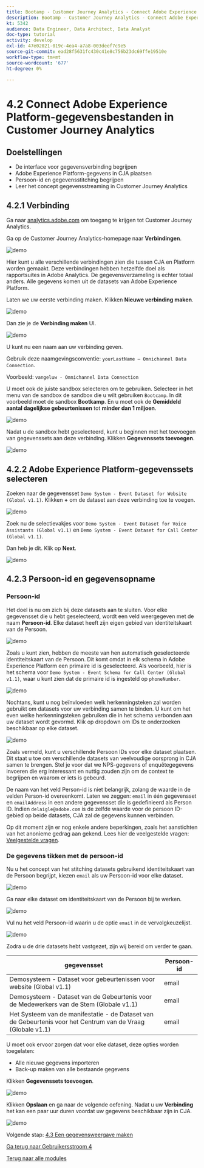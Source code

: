 ```yaml
---
title: Bootamp - Customer Journey Analytics - Connect Adobe Experience Platform-gegevenssets in Customer Journey Analytics
description: Bootamp - Customer Journey Analytics - Connect Adobe Experience Platform-gegevenssets in Customer Journey Analytics
kt: 5342
audience: Data Engineer, Data Architect, Data Analyst
doc-type: tutorial
activity: develop
exl-id: 47e02021-019c-4ea4-a7a8-003deef7c9e5
source-git-commit: ead28f5631fc430c41e8c756b23dc69ffe19510e
workflow-type: tm+mt
source-wordcount: '677'
ht-degree: 0%

---
```


# 4.2 Connect Adobe Experience Platform-gegevensbestanden in Customer Journey Analytics

## Doelstellingen

- De interface voor gegevensverbinding begrijpen
- Adobe Experience Platform-gegevens in CJA plaatsen
- Persoon-id en gegevensstitching begrijpen
- Leer het concept gegevensstreaming in Customer Journey Analytics

## 4.2.1 Verbinding

Ga naar [analytics.adobe.com](https://analytics.adobe.com) om toegang te krijgen tot Customer Journey Analytics.

Ga op de Customer Journey Analytics-homepage naar **Verbindingen**.

![demo](./images/cja2.png)

Hier kunt u alle verschillende verbindingen zien die tussen CJA en Platform worden gemaakt. Deze verbindingen hebben hetzelfde doel als rapportsuites in Adobe Analytics. De gegevensverzameling is echter totaal anders. Alle gegevens komen uit de datasets van Adobe Experience Platform.

Laten we uw eerste verbinding maken. Klikken **Nieuwe verbinding maken**.

![demo](./images/cja4.png)

Dan zie je de **Verbinding maken** UI.

![demo](./images/cja5.png)

U kunt nu een naam aan uw verbinding geven.

Gebruik deze naamgevingsconventie: `yourLastName – Omnichannel Data Connection`.

Voorbeeld: `vangeluw - Omnichannel Data Connection`

U moet ook de juiste sandbox selecteren om te gebruiken. Selecteer in het menu van de sandbox de sandbox die u wilt gebruiken `Bootcamp`. In dit voorbeeld moet de sandbox **Bootkamp**. En u moet ook de **Gemiddeld aantal dagelijkse gebeurtenissen** tot **minder dan 1 miljoen**.

![demo](./images/cjasb.png)

Nadat u de sandbox hebt geselecteerd, kunt u beginnen met het toevoegen van gegevenssets aan deze verbinding. Klikken **Gegevenssets toevoegen**.

![demo](./images/cjasb1.png)

## 4.2.2 Adobe Experience Platform-gegevenssets selecteren

Zoeken naar de gegevensset `Demo System - Event Dataset for Website (Global v1.1)`. Klikken **+** om de dataset aan deze verbinding toe te voegen.

![demo](./images/cja7.png)

Zoek nu de selectievakjes voor `Demo System - Event Dataset for Voice Assistants (Global v1.1)` en `Demo System - Event Dataset for Call Center (Global v1.1)`.

Dan heb je dit. Klik op **Next**.

![demo](./images/cja9.png)

## 4.2.3 Persoon-id en gegevensopname

### Persoon-id

Het doel is nu om zich bij deze datasets aan te sluiten. Voor elke gegevensset die u hebt geselecteerd, wordt een veld weergegeven met de naam **Persoon-id**. Elke dataset heeft zijn eigen gebied van identiteitskaart van de Persoon.

![demo](./images/cja11.png)

Zoals u kunt zien, hebben de meeste van hen automatisch geselecteerde identiteitskaart van de Persoon. Dit komt omdat in elk schema in Adobe Experience Platform een primaire id is geselecteerd. Als voorbeeld, hier is het schema voor `Demo System - Event Schema for Call Center (Global v1.1)`, waar u kunt zien dat de primaire id is ingesteld op `phoneNumber`.

![demo](./images/cja13.png)

Nochtans, kunt u nog beïnvloeden welk herkenningsteken zal worden gebruikt om datasets voor uw verbinding samen te binden. U kunt om het even welke herkenningsteken gebruiken die in het schema verbonden aan uw dataset wordt gevormd. Klik op dropdown om IDs te onderzoeken beschikbaar op elke dataset.

![demo](./images/cja14.png)

Zoals vermeld, kunt u verschillende Persoon IDs voor elke dataset plaatsen. Dit staat u toe om verschillende datasets van veelvoudige oorsprong in CJA samen te brengen. Stel je voor dat we NPS-gegevens of enquêtegegevens invoeren die erg interessant en nuttig zouden zijn om de context te begrijpen en waarom er iets is gebeurd.

De naam van het veld Person-id is niet belangrijk, zolang de waarde in de velden Person-id overeenkomt. Laten we zeggen: `email` in één gegevensset en `emailAddress` in een andere gegevensset die is gedefinieerd als Person ID. Indien `delaigle@adobe.com` is de zelfde waarde voor de persoon ID-gebied op beide datasets, CJA zal de gegevens kunnen verbinden.

Op dit moment zijn er nog enkele andere beperkingen, zoals het aanstichten van het anonieme gedrag aan gekend. Lees hier de veelgestelde vragen: [Veelgestelde vragen](https://experienceleague.adobe.com/docs/analytics-platform/using/cja-overview/cja-faq.html).

### De gegevens tikken met de persoon-id

Nu u het concept van het stitching datasets gebruikend identiteitskaart van de Persoon begrijpt, kiezen `email` als uw Persoon-id voor elke dataset.

![demo](./images/cja15.png)

Ga naar elke dataset om identiteitskaart van de Persoon bij te werken.

![demo](./images/cja12a.png)

Vul nu het veld Persoon-id waarin u de optie `email` in de vervolgkeuzelijst.

![demo](./images/cja17.png)

Zodra u de drie datasets hebt vastgezet, zijn wij bereid om verder te gaan.

| gegevensset | Persoon-id |
| ----------------- |-------------| 
| Demosysteem - Dataset voor gebeurtenissen voor website (Global v1.1) | email |
| Demosysteem - Dataset van de Gebeurtenis voor de Medewerkers van de Stem (Globale v1.1) | email |
| Het Systeem van de manifestatie - de Dataset van de Gebeurtenis voor het Centrum van de Vraag (Globale v1.1) | email |

U moet ook ervoor zorgen dat voor elke dataset, deze opties worden toegelaten:

- Alle nieuwe gegevens importeren
- Back-up maken van alle bestaande gegevens

Klikken **Gegevenssets toevoegen**.

![demo](./images/cja16.png)

Klikken **Opslaan** en ga naar de volgende oefening.
Nadat u uw **Verbinding** het kan een paar uur duren voordat uw gegevens beschikbaar zijn in CJA.

![demo](./images/cja20.png)

Volgende stap: [4.3 Een gegevensweergave maken](./ex3.md)

[Ga terug naar Gebruikersstroom 4](./uc4.md)

[Terug naar alle modules](./../../overview.md)

